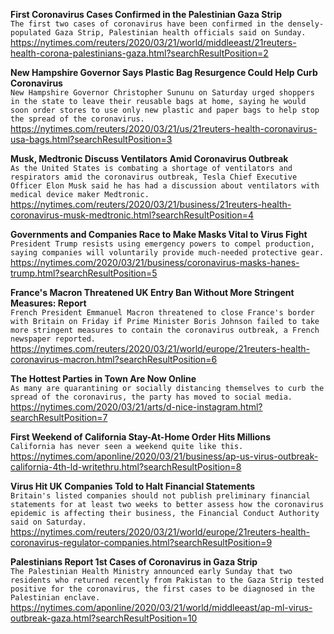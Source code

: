 **First Coronavirus Cases Confirmed in the Palestinian Gaza Strip**\
`The first two cases of coronavirus have been confirmed in the densely-populated Gaza Strip, Palestinian health officials said on Sunday.`\
https://nytimes.com/reuters/2020/03/21/world/middleeast/21reuters-health-corona-palestinians-gaza.html?searchResultPosition=2

**New Hampshire Governor Says Plastic Bag Resurgence Could Help Curb Coronavirus**\
`New Hampshire Governor Christopher Sununu on Saturday urged shoppers in the state to leave their reusable bags at home, saying he would soon order stores to use only new plastic and paper bags to help stop the spread of the coronavirus.`\
https://nytimes.com/reuters/2020/03/21/us/21reuters-health-coronavirus-usa-bags.html?searchResultPosition=3

**Musk, Medtronic Discuss Ventilators Amid Coronavirus Outbreak**\
`As the United States is combating a shortage of ventilators and respirators amid the coronavirus outbreak, Tesla Chief Executive Officer Elon Musk said he has had a discussion about ventilators with medical device maker Medtronic.`\
https://nytimes.com/reuters/2020/03/21/business/21reuters-health-coronavirus-musk-medtronic.html?searchResultPosition=4

**Governments and Companies Race to Make Masks Vital to Virus Fight**\
`President Trump resists using emergency powers to compel production, saying companies will voluntarily provide much-needed protective gear.`\
https://nytimes.com/2020/03/21/business/coronavirus-masks-hanes-trump.html?searchResultPosition=5

**France's Macron Threatened UK Entry Ban Without More Stringent Measures: Report**\
`French President Emmanuel Macron threatened to close France's border with Britain on Friday if Prime Minister Boris Johnson failed to take more stringent measures to contain the coronavirus outbreak, a French newspaper reported.`\
https://nytimes.com/reuters/2020/03/21/world/europe/21reuters-health-coronavirus-macron.html?searchResultPosition=6

**The Hottest Parties in Town Are Now Online**\
`As many are quarantining or socially distancing themselves to curb the spread of the coronavirus, the party has moved to social media.`\
https://nytimes.com/2020/03/21/arts/d-nice-instagram.html?searchResultPosition=7

**First Weekend of California Stay-At-Home Order Hits Millions**\
`California has never seen a weekend quite like this. `\
https://nytimes.com/aponline/2020/03/21/business/ap-us-virus-outbreak-california-4th-ld-writethru.html?searchResultPosition=8

**Virus Hit UK Companies Told to Halt Financial Statements**\
`Britain's listed companies should not publish preliminary financial statements for at least two weeks to better assess how the coronavirus epidemic is affecting their business, the Financial Conduct Authority said on Saturday.`\
https://nytimes.com/reuters/2020/03/21/world/europe/21reuters-health-coronavirus-regulator-companies.html?searchResultPosition=9

**Palestinians Report 1st Cases of Coronavirus in Gaza Strip**\
`The Palestinian Health Ministry announced early Sunday that two residents who returned recently from Pakistan to the Gaza Strip tested positive for the coronavirus, the first cases to be diagnosed in the Palestinian enclave.`\
https://nytimes.com/aponline/2020/03/21/world/middleeast/ap-ml-virus-outbreak-gaza.html?searchResultPosition=10

